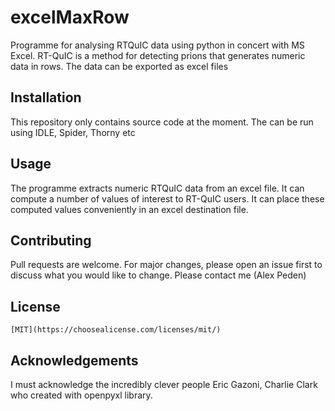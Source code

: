 # excelMaxRow
Programme for analysing RTQuIC data using python in concert with MS Excel. RT-QuIC is a method for detecting prions that generates numeric data in rows. The data can be exported as excel files




## Installation

This repository only contains source code at the moment. The can be run using IDLE, Spider, Thorny etc 


## Usage

The programme extracts numeric RTQuIC data from an excel file. It can compute a number of values of interest to RT-QuIC users. It can place these computed values conveniently in an excel destination file.

## Contributing
Pull requests are welcome. For major changes, please open an issue first to discuss what you would like to change.
Please contact me (Alex Peden) 


## License
```
[MIT](https://choosealicense.com/licenses/mit/)
```


## Acknowledgements
I must acknowledge the incredibly clever people Eric Gazoni, Charlie Clark who created with openpyxl library.
